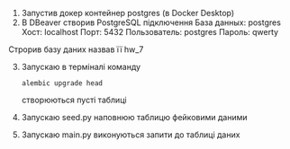 1) Запустив докер контейнер postgres (в Docker Desktop)
2) В DBeaver створив PostgreSQL підключення
    База данных: postgres
    Хост: localhost
    Порт: 5432
    Пользователь: postgres
    Пароль: qwerty

 Строрив базу даних назвав її hw_7

3) Запускаю в терміналі команду

       alembic upgrade head
   створюються пусті таблиці

5) Запускаю seed.py
    наповнюю таблицю фейковими даними

6) Запускаю main.py
    виконуються запити до таблиці даних 
